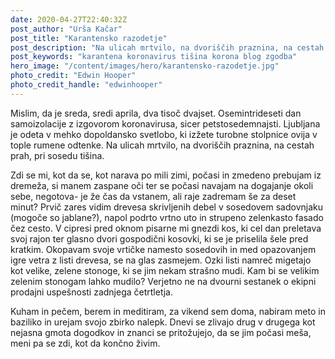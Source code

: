 ```yaml
---
date: 2020-04-27T22:40:32Z
post_author: "Urša Kačar"
post_title: "Karantensko razodetje"
post_description: "Na ulicah mrtvilo, na dvoriščih praznina, na cestah prah, pri sosedu tišina."
post_keywords: "karantena koronavirus tišina korona blog zgodba"
hero_image: "/content/images/hero/karantensko-razodetje.jpg"
photo_credit: "Edwin Hooper"
photo_credit_handle: "edwinhooper"
---
```


Mislim, da je sreda, sredi aprila, dva tisoč dvajset. Osemintrideseti dan samoizolacije z izgovorom koronavirusa, sicer petstosedemnajsti. Ljubljana je odeta v mehko dopoldansko svetlobo, ki izžete turobne stolpnice ovija v tople rumene odtenke. Na ulicah mrtvilo, na dvoriščih praznina, na cestah prah, pri sosedu tišina.

Zdi se mi, kot da se, kot narava po mili zimi, počasi in zmedeno prebujam iz dremeža, si manem zaspane oči ter se počasi navajam na dogajanje okoli sebe, negotova- je že čas da vstanem, ali raje zadremam še za deset minut? Prvič zares vidim drevesa skrivljenih debel v sosedovem sadovnjaku (mogoče so jablane?), napol podrto vrtno uto in strupeno zelenkasto fasado čez cesto. V cipresi pred oknom pisarne mi gnezdi kos, ki cel dan preletava svoj rajon ter glasno dvori gospodični kosovki, ki se je priselila šele pred kratkim. Okopavam svoje vrtičke namesto sosedovih in med opazovanjem igre vetra z listi drevesa, se na glas zasmejem. Ozki listi namreč migetajo kot velike, zelene stonoge, ki se jim nekam strašno mudi. Kam bi se velikim zelenim stonogam lahko mudilo? Verjetno ne na dvourni sestanek o ekipni prodajni uspešnosti zadnjega četrtletja.

Kuham in pečem, berem in meditiram, za vikend sem doma, nabiram meto in baziliko in urejam svojo zbirko nalepk. Dnevi se zlivajo drug v drugega kot nejasna gmota dogodkov in znanci se pritožujejo, da se jim počasi meša, meni pa se zdi, kot da končno živim.
